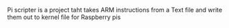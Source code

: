 Pi scripter is a project taht takes ARM instructions from a Text file and write them out to kernel file for Raspberry pis
